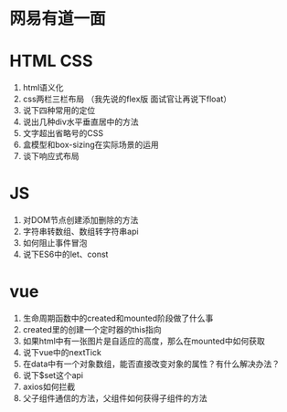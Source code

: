 # 网易有道一面

# HTML CSS

1. html语义化
2. css两栏三栏布局 （我先说的flex版 面试官让再说下float）
3. 说下四种常用的定位
4. 说出几种div水平垂直居中的方法
5. 文字超出省略号的CSS
6. 盒模型和box-sizing在实际场景的运用
7. 谈下响应式布局

# JS

1. 对DOM节点创建添加删除的方法
2. 字符串转数组、数组转字符串api
3. 如何阻止事件冒泡
4. 说下ES6中的let、const

# vue

1. 生命周期函数中的created和mounted阶段做了什么事
2. created里的创建一个定时器的this指向
3. 如果html中有一张图片是自适应的高度，那么在mounted中如何获取
4. 说下vue中的nextTick
5. 在data中有一个对象数组，能否直接改变对象的属性？有什么解决办法？
6. 说下$set这个api
7. axios如何拦截
8. 父子组件通信的方法，父组件如何获得子组件的方法